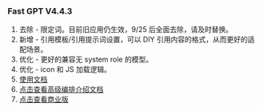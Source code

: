 ### Fast GPT V4.4.3

1. 去除 - 限定词。目前旧应用仍生效，9/25 后全面去除，请及时替换。
2. 新增 - 引用模板/引用提示词设置，可以 DIY 引用内容的格式，从而更好的适配场景。
3. 优化 - 更好的兼容无 system role 的模型。
4. 优化 - icon 和 JS 加载逻辑。
5. [使用文档](https://doc.fastgpt.run/docs/intro/)
6. [点击查看高级编排介绍文档](https://doc.fastgpt.run/docs/workflow)
7. [点击查看商业版](https://doc.fastgpt.run/docs/commercial/)
